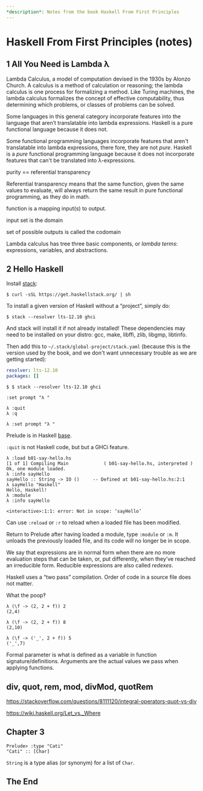 ```yaml
---
*description*: Notes from the book Haskell From First Principles
---
```


# Haskell From First Principles (notes)



## 1 All You Need is Lambda λ



Lambda Calculus, a model of computation devised in the 1930s by Alonzo Church. A calculus is a method of calculation or reasoning; the lambda calculus is one process for formalizing a method. Like Turing machines, the lambda calculus formalizes the concept of effective computability, thus determining which problems, or classes of problems can be solved.

Some languages in this general category incorporate features into the language that aren’t translatable into lambda expressions. Haskell is a pure functional language because it does not.

Some functional programming languages incorporate features that aren't translatable into lambda expressions, there fore, they are not *pure*. Haskell is a *pure* functional programming language because it does not incorporate features that can't be translated into λ-expressions.

purity == referential transparency

Referential transparency means that the same function, given the same values to evaluate, will always return the same result in pure functional programming, as they do in math.

function is a mapping input(s) to output.

input set is the domain

set of possible outputs is called the codomain

Lambda calculus has tree three basic components, or *lambda terms*: expressions, variables, and abstractions.



## 2 Hello Haskell

Install [stack](https://docs.haskellstack.org/en/stable/README/):

```shell-session
$ curl -sSL https://get.haskellstack.org/ | sh
```

To install a given version of Haskell without a “project”, simply do:

```shell-session
$ stack --resolver lts-12.10 ghci
```

And stack will install it if not already installed! These dependencies may need to be installed on your distro: gcc, make, libffi, zlib, libgmp, libtinfo.

Then add this to `~/.stack/global-project/stack.yaml` (because this is the version used by the book, and we don't want unnecessary trouble as we are getting started):

```yaml
resolver: lts-12.10
packages: []
```



```
$ $ stack --resolver lts-12.10 ghci

:set prompt "λ "

λ :quit
λ :q

λ :set prompt "λ "
```

Prelude is in Haskell [base](https://www.stackage.org/package/base).

`:quit` is not Haskell code, but but a GHCi feature.

```ghci
λ :load b01-say-hello.hs
[1 of 1] Compiling Main             ( b01-say-hello.hs, interpreted )
Ok, one module loaded.
λ :info sayHello
sayHello :: String -> IO ()     -- Defined at b01-say-hello.hs:2:1
λ sayHello "Haskell"
Hello, Haskell!
λ :module
λ :info sayHello

<interactive>:1:1: error: Not in scope: ‘sayHello’
```

Can use `:reload` or `:r` to reload when a loaded file has been modified.

Return to Prelude after having loaded a module, type `:module` or `:m`. It unloads the previously loaded file, and its code will no longer be in scope.

We say that expressions are in normal form when there are no more evaluation steps that can be taken, or, put differently, when they’ve reached an irreducible form. Reducible expressions are also called *redexes*.



Haskell uses a “two pass” compilation. Order of code in a source file does not matter.



What the poop‽

```ghci
λ (\f -> (2, 2 + f)) 2
(2,4)

λ (\f -> (2, 2 + f)) 8
(2,10)

λ (\f -> ('_', 2 + f)) 5
('_',7)
```



Formal parameter is what is defined as a variable in function signature/definitions. Arguments are the actual values we pass when applying functions.

## div, quot, rem, mod, divMod, quotRem



https://stackoverflow.com/questions/8111120/integral-operators-quot-vs-div

https://wiki.haskell.org/Let_vs._Where



## Chapter 3

```ghci
Prelude> :type "Cati"
"Cati" :: [Char]
```

`String` is a type alias (or synonym) for a list of `Char`.





## The End











